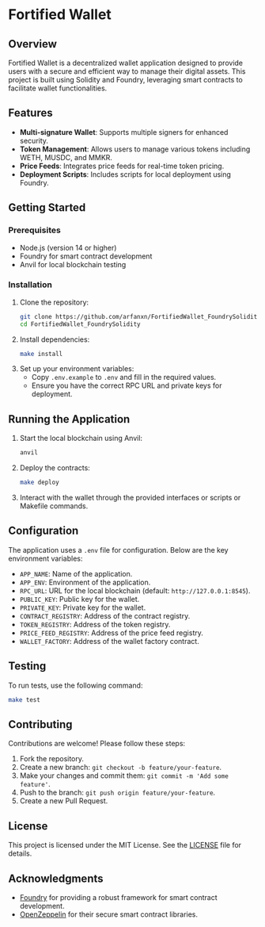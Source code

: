 # Fortified Wallet

## Overview

Fortified Wallet is a decentralized wallet application designed to provide users with a secure and efficient way to manage their digital assets. This project is built using Solidity and Foundry, leveraging smart contracts to facilitate wallet functionalities.

## Features

-   **Multi-signature Wallet**: Supports multiple signers for enhanced security.
-   **Token Management**: Allows users to manage various tokens including WETH, MUSDC, and MMKR.
-   **Price Feeds**: Integrates price feeds for real-time token pricing.
-   **Deployment Scripts**: Includes scripts for local deployment using Foundry.

## Getting Started

### Prerequisites

-   Node.js (version 14 or higher)
-   Foundry for smart contract development
-   Anvil for local blockchain testing

### Installation

1. Clone the repository:
    ```bash
    git clone https://github.com/arfanxn/FortifiedWallet_FoundrySolidity.git
    cd FortifiedWallet_FoundrySolidity
    ```
2. Install dependencies:
    ```bash
    make install
    ```
3. Set up your environment variables:
    - Copy `.env.example` to `.env` and fill in the required values.
    - Ensure you have the correct RPC URL and private keys for deployment.

## Running the Application

1. Start the local blockchain using Anvil:
    ```bash
    anvil
    ```
2. Deploy the contracts:
    ```bash
    make deploy
    ```
3. Interact with the wallet through the provided interfaces or scripts or Makefile commands.

## Configuration

The application uses a `.env` file for configuration. Below are the key environment variables:

-   `APP_NAME`: Name of the application.
-   `APP_ENV`: Environment of the application.
-   `RPC_URL`: URL for the local blockchain (default: `http://127.0.0.1:8545`).
-   `PUBLIC_KEY`: Public key for the wallet.
-   `PRIVATE_KEY`: Private key for the wallet.
-   `CONTRACT_REGISTRY`: Address of the contract registry.
-   `TOKEN_REGISTRY`: Address of the token registry.
-   `PRICE_FEED_REGISTRY`: Address of the price feed registry.
-   `WALLET_FACTORY`: Address of the wallet factory contract.

## Testing

To run tests, use the following command:

```bash
make test
```

## Contributing

Contributions are welcome! Please follow these steps:

1. Fork the repository.
2. Create a new branch: `git checkout -b feature/your-feature`.
3. Make your changes and commit them: `git commit -m 'Add some feature'`.
4. Push to the branch: `git push origin feature/your-feature`.
5. Create a new Pull Request.

## License

This project is licensed under the MIT License. See the [LICENSE](LICENSE) file for details.

## Acknowledgments

-   [Foundry](https://getfoundry.sh/) for providing a robust framework for smart contract development.
-   [OpenZeppelin](https://openzeppelin.com/) for their secure smart contract libraries.
